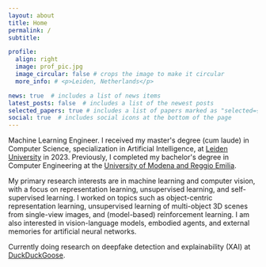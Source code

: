 ```yaml
---
layout: about
title: Home
permalink: /
subtitle:

profile:
  align: right
  image: prof_pic.jpg
  image_circular: false # crops the image to make it circular
  more_info: # <p>Leiden, Netherlands</p>

news: true  # includes a list of news items
latest_posts: false  # includes a list of the newest posts
selected_papers: true # includes a list of papers marked as "selected={true}"
social: true  # includes social icons at the bottom of the page
---
```


Machine Learning Engineer. I received my master's degree (cum laude) in Computer Science, specialization in Artificial Intelligence, at [Leiden University](https://www.universiteitleiden.nl/en) in 2023. Previously, I completed my bachelor's degree in Computer Engineering at the [University of Modena and Reggio Emilia](https://international.unimore.it/).

My primary research interests are in machine learning and computer vision, with a focus on representation learning, unsupervised learning, and self-supervised learning. I worked on topics such as object-centric representation learning, unsupervised learning of multi-object 3D scenes from single-view images, and (model-based) reinforcement learning. I am also interested in vision-language models, embodied agents, and external memories for artificial neural networks.

Currently doing research on deepfake detection and explainability (XAI) at [DuckDuckGoose](https://www.duckduckgoose.ai/).